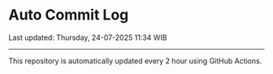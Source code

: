 # Auto Commit Log

Last updated: Thursday, 24-07-2025 11:34 WIB

---

This repository is automatically updated every 2 hour using GitHub Actions.
